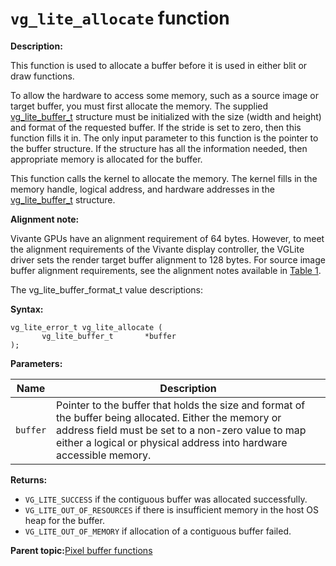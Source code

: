 # `vg_lite_allocate` function

**Description:**

This function is used to allocate a buffer before it is used in either blit or draw functions.

To allow the hardware to access some memory, such as a source image or target buffer, you must first allocate the memory. The supplied [vg\_lite\_buffer\_t](vg_lite_buffer_t_structure_001.md) structure must be initialized with the size \(width and height\) and format of the requested buffer. If the stride is set to zero, then this function fills it in. The only input parameter to this function is the pointer to the buffer structure. If the structure has all the information needed, then appropriate memory is allocated for the buffer.

This function calls the kernel to allocate the memory. The kernel fills in the memory handle, logical address, and hardware addresses in the [vg\_lite\_buffer\_t](vg_lite_buffer_t_structure_001.md) structure.

**Alignment note:**

Vivante GPUs have an alignment requirement of 64 bytes. However, to meet the alignment requirements of the Vivante display controller, the VGLite driver sets the render target buffer alignment to 128 bytes. For source image buffer alignment requirements, see the alignment notes available in [Table 1](alignment_notes.md#IMAGE_SOURCE_ALIGNMENT_SUMMARY).

The vg\_lite\_buffer\_format\_t value descriptions:

**Syntax:**

```
vg_lite_error_t vg_lite_allocate (
       vg_lite_buffer_t       *buffer
);
```

**Parameters:**

|Name|Description|
|----|-----------|
|`buffer`|Pointer to the buffer that holds the size and format of the buffer being allocated. Either the memory or address field must be set to a non-zero value to map either a logical or physical address into hardware  accessible memory.|

**Returns:**

-   `VG_LITE_SUCCESS` if the contiguous buffer was allocated successfully.
-   `VG_LITE_OUT_OF_RESOURCES` if there is insufficient memory in the host OS heap for the buffer.
-   `VG_LITE_OUT_OF_MEMORY` if allocation of a contiguous buffer failed.

**Parent topic:**[Pixel buffer functions](../topics/pixel_buffer_functions.md)

